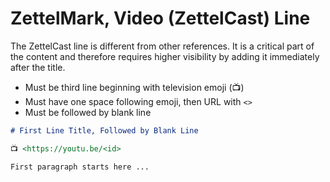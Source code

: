 # ZettelMark, Video (ZettelCast) Line

The ZettelCast line is different from other references. It is a critical
part of the content and therefore requires higher visibility by adding
it immediately after the title.

* Must be third line beginning with television emoji (📺)
* Must have one space following emoji, then URL with `<>`
* Must be followed by blank line

```markdown
# First Line Title, Followed by Blank Line

📺 <https://youtu.be/<id>

First paragraph starts here ...
```


